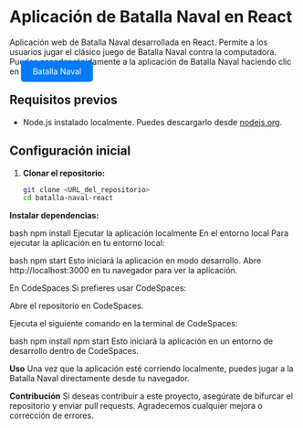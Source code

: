 # Aplicación de Batalla Naval en React

Aplicación web de Batalla Naval desarrollada en React. Permite a los usuarios jugar el clásico juego de Batalla Naval contra la computadora. Puedes acceder rápidamente a la aplicación de Batalla Naval haciendo clic en <a href="http://localhost:3000/" style="background-color: #007BFF; color: white; padding: 10px 20px; border-radius: 5px; text-decoration: none;">Batalla Naval</a>

## Requisitos previos

- Node.js instalado localmente. Puedes descargarlo desde [nodejs.org](https://nodejs.org/).

## Configuración inicial

1. **Clonar el repositorio:**

   ```bash
   git clone <URL_del_repositorio>
   cd batalla-naval-react

**Instalar dependencias:**

bash
npm install
Ejecutar la aplicación localmente
En el entorno local
Para ejecutar la aplicación en tu entorno local:

bash
npm start
Esto iniciará la aplicación en modo desarrollo. Abre http://localhost:3000 en tu navegador para ver la aplicación.

En CodeSpaces
Si prefieres usar CodeSpaces:

Abre el repositorio en CodeSpaces.

Ejecuta el siguiente comando en la terminal de CodeSpaces:

bash
npm install
npm start
Esto iniciará la aplicación en un entorno de desarrollo dentro de CodeSpaces.

**Uso**
Una vez que la aplicación esté corriendo localmente, puedes jugar a la Batalla Naval directamente desde tu navegador.

**Contribución**
Si deseas contribuir a este proyecto, asegúrate de bifurcar el repositorio y enviar pull requests. Agradecemos cualquier mejora o corrección de errores.
